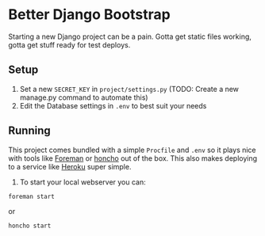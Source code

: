 Better Django Bootstrap
=======================

Starting a new Django project can be a pain. Gotta get static files working, gotta 
get stuff ready for test deploys. 

Setup
-----

1. Set a new `SECRET_KEY` in `project/settings.py` (TODO: Create a new manage.py command to automate this)
2. Edit the Database settings in `.env` to best suit your needs

Running
-------

This project comes bundled with a simple `Procfile` and `.env` so it plays nice with tools like
[Foreman](https://github.com/ddollar/foreman) or [honcho](https://github.com/nickstenning/honcho) 
out of the box. This also makes deploying to a service like [Heroku](www.heroku.com) super 
simple.

1. To start your local webserver you can:

```
foreman start
```

or

```
honcho start
```
